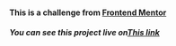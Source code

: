 <h4>This is a challenge from <a href="https://www.frontendmentor.io/challenges/qr-code-component-iux_sIO_H">Frontend Mentor</a></h4>
<h5>You can see this project live on<a href="https://www.qr-code-challenge-fcc.vercel.app">This link</a></h5>



